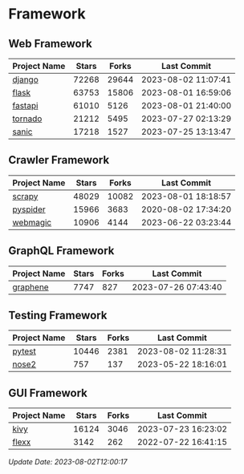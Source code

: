 # Framework

## Web Framework
| Project Name | Stars | Forks | Last Commit |
| ------------ | ----- | ----- | ----------- |
| [django](https://github.com/django/django) | 72268 | 29644 | 2023-08-02 11:07:41 |
| [flask](https://github.com/pallets/flask) | 63753 | 15806 | 2023-08-01 16:59:06 |
| [fastapi](https://github.com/tiangolo/fastapi) | 61010 | 5126 | 2023-08-01 21:40:00 |
| [tornado](https://github.com/tornadoweb/tornado) | 21212 | 5495 | 2023-07-27 02:13:29 |
| [sanic](https://github.com/sanic-org/sanic) | 17218 | 1527 | 2023-07-25 13:13:47 |

## Crawler Framework
| Project Name | Stars | Forks | Last Commit |
| ------------ | ----- | ----- | ----------- |
| [scrapy](https://github.com/scrapy/scrapy) | 48029 | 10082 | 2023-08-01 18:18:57 |
| [pyspider](https://github.com/binux/pyspider) | 15966 | 3683 | 2020-08-02 17:34:20 |
| [webmagic](https://github.com/code4craft/webmagic) | 10906 | 4144 | 2023-06-22 03:23:44 |

## GraphQL Framework
| Project Name | Stars | Forks | Last Commit |
| ------------ | ----- | ----- | ----------- |
| [graphene](https://github.com/graphql-python/graphene) | 7747 | 827 | 2023-07-26 07:43:40 |

## Testing Framework
| Project Name | Stars | Forks | Last Commit |
| ------------ | ----- | ----- | ----------- |
| [pytest](https://github.com/pytest-dev/pytest) | 10446 | 2381 | 2023-08-02 11:28:31 |
| [nose2](https://github.com/nose-devs/nose2) | 757 | 137 | 2023-05-22 18:16:01 |

## GUI Framework
| Project Name | Stars | Forks | Last Commit |
| ------------ | ----- | ----- | ----------- |
| [kivy](https://github.com/kivy/kivy) | 16124 | 3046 | 2023-07-23 16:23:02 |
| [flexx](https://github.com/flexxui/flexx) | 3142 | 262 | 2022-07-22 16:41:15 |

*Update Date: 2023-08-02T12:00:17*